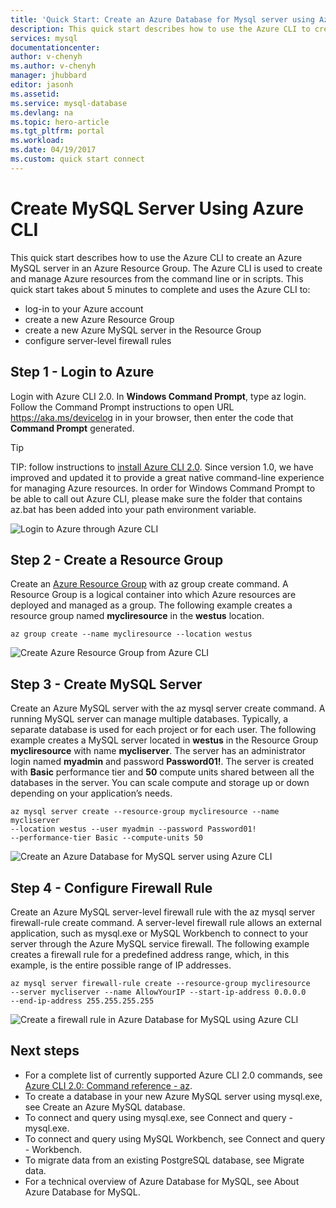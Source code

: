 ```yaml
---
title: 'Quick Start: Create an Azure Database for Mysql server using Azure CLI | Microsoft Docs'
description: This quick start describes how to use the Azure CLI to create an Azure MySQL server in an Azure Resource Group.
services: mysql
documentationcenter: 
author: v-chenyh
ms.author: v-chenyh
manager: jhubbard
editor: jasonh
ms.assetid: 
ms.service: mysql-database
ms.devlang: na
ms.topic: hero-article
ms.tgt_pltfrm: portal
ms.workload:
ms.date: 04/19/2017
ms.custom: quick start connect
---
```


# Create MySQL Server Using Azure CLI
This quick start describes how to use the Azure CLI to create an Azure MySQL server in an Azure Resource Group. The Azure CLI is used to create and manage Azure resources from the command line or in scripts.
This quick start takes about 5 minutes to complete and uses the Azure CLI to:
-   log-in to your Azure account
-   create a new Azure Resource Group
-   create a new Azure MySQL server in the Resource Group
-   configure server-level firewall rules
## Step 1 - Login to Azure
Login with Azure CLI 2.0. In **Windows Command Prompt**, type az login. Follow the Command Prompt instructions to open URL https://aka.ms/devicelog in in your browser, then enter the code that **Command Prompt** generated.

> [!TIP]
> TIP: follow instructions to [install Azure CLI 2.0](https://docs.microsoft.com/en-us/cli/azure/install-azure-clihttps:/docs.microsoft.com/en-us/cli/azure/install-azure-cli). Since version 1.0, we have improved and updated it to provide a great native command-line experience for managing Azure resources. In order for Windows Command Prompt to be able to call out Azure CLI, please make sure the folder that contains az.bat has been added into your path environment variable.

![Login to Azure through Azure CLI](./media/mysql-quickstart-create-mysql-server-database-using-azure-cli/1_az-login.png)

## Step 2 - Create a Resource Group
Create an [Azure Resource Group](https://docs.microsoft.com/en-us/azure/azure-resource-manager/resource-group-overview) with az group create command. A Resource Group is a logical container into which Azure resources are deployed and managed as a group.
The following example creates a resource group named **mycliresource** in the **westus** location.
```azurecli
az group create --name mycliresource --location westus
```

![Create Azure Resource Group from Azure CLI](./media/mysql-quickstart-create-mysql-server-database-using-azure-cli/2_az-group-create.png)

## Step 3 - Create MySQL Server
Create an Azure MySQL server with the az mysql server create command. A running MySQL server can manage multiple databases. Typically, a separate database is used for each project or for each user.
The following example creates a MySQL server located in **westus** in the Resource Group **mycliresource** with name **mycliserver**. The server has an administrator login named **myadmin** and password **Password01!**. The server is created with **Basic** performance tier and **50** compute units shared between all the databases in the server. You can scale compute and storage up or down depending on your application’s needs.
```azurecli
az mysql server create --resource-group mycliresource --name mycliserver
--location westus --user myadmin --password Password01!
--performance-tier Basic --compute-units 50
```

![Create an Azure Database for MySQL server using Azure CLI](./media/mysql-quickstart-create-mysql-server-database-using-azure-cli/3_az-mysq-server-create.png)

## Step 4 - Configure Firewall Rule
Create an Azure MySQL server-level firewall rule with the az mysql server firewall-rule create command. A server-level firewall rule allows an external application, such as mysql.exe or MySQL Workbench to connect to your server through the Azure MySQL service firewall. The following example creates a firewall rule for a predefined address range, which, in this example, is the entire possible range of IP addresses.

```azurecli
az mysql server firewall-rule create --resource-group mycliresource
--server mycliserver --name AllowYourIP --start-ip-address 0.0.0.0
--end-ip-address 255.255.255.255
```

![Create a firewall rule in Azure Database for MySQL using Azure CLI](./media/mysql-quickstart-create-mysql-server-database-using-azure-cli/5_az-mysql-server-firewall-rule-create.png)

## Next steps
-   For a complete list of currently supported Azure CLI 2.0 commands,    see [Azure CLI 2.0: Command reference -    az](https://docs.microsoft.com/en-us/cli/azure/).
-   To create a database in your new Azure MySQL server using mysql.exe,    see Create an Azure MySQL database.
-   To connect and query using mysql.exe, see Connect and query -    mysql.exe.
-   To connect and query using MySQL Workbench, see Connect and query -    Workbench.
-   To migrate data from an existing PostgreSQL database, see    Migrate data.
-   For a technical overview of Azure Database for MySQL, see About    Azure Database for MySQL.

